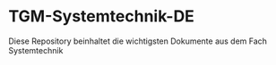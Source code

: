 # TGM-Systemtechnik-DE
Diese Repository beinhaltet die wichtigsten Dokumente aus dem Fach Systemtechnik
